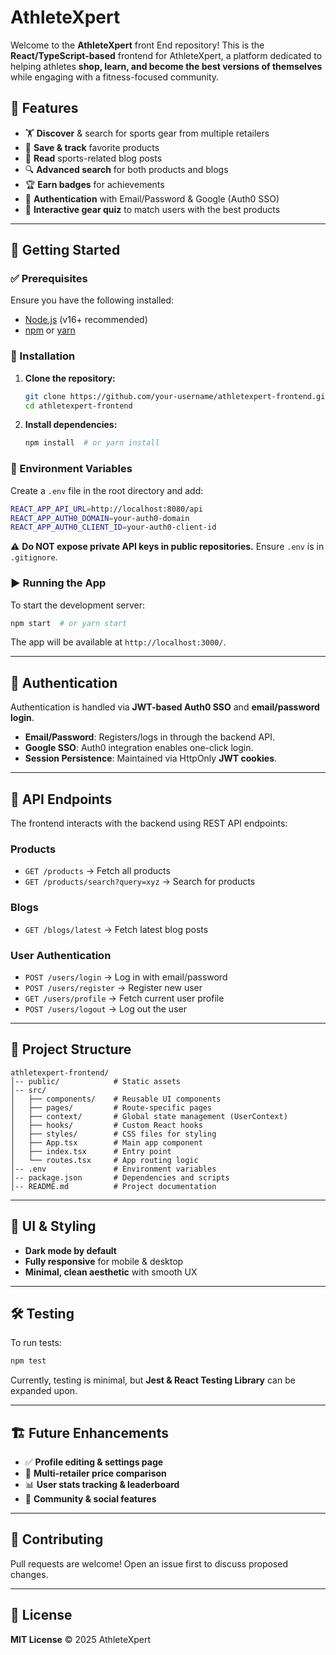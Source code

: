# AthleteXpert

Welcome to the **AthleteXpert** front End repository! This is the **React/TypeScript-based** frontend for AthleteXpert, a platform dedicated to helping athletes **shop, learn, and become the best versions of themselves** while engaging with a fitness-focused community.

## 🚀 Features
- 🏋️ **Discover** & search for sports gear from multiple retailers
- 🌟 **Save & track** favorite products
- 📖 **Read** sports-related blog posts
- 🔍 **Advanced search** for both products and blogs
- 🏆 **Earn badges** for achievements
- 🔐 **Authentication** with Email/Password & Google (Auth0 SSO)
- 🎯 **Interactive gear quiz** to match users with the best products

---

## 🏁 Getting Started

### ✅ Prerequisites
Ensure you have the following installed:
- [Node.js](https://nodejs.org/) (v16+ recommended)
- [npm](https://www.npmjs.com/) or [yarn](https://yarnpkg.com/)

### 🔧 Installation
1. **Clone the repository:**
   ```sh
   git clone https://github.com/your-username/athletexpert-frontend.git
   cd athletexpert-frontend
   ```
2. **Install dependencies:**
   ```sh
   npm install  # or yarn install
   ```

### 📁 Environment Variables
Create a `.env` file in the root directory and add:
```sh
REACT_APP_API_URL=http://localhost:8080/api
REACT_APP_AUTH0_DOMAIN=your-auth0-domain
REACT_APP_AUTH0_CLIENT_ID=your-auth0-client-id
```
⚠️ **Do NOT expose private API keys in public repositories.** Ensure `.env` is in `.gitignore`.

### ▶️ Running the App
To start the development server:
```sh
npm start  # or yarn start
```
The app will be available at `http://localhost:3000/`.

---

## 🔐 Authentication
Authentication is handled via **JWT-based Auth0 SSO** and **email/password login**.
- **Email/Password**: Registers/logs in through the backend API.
- **Google SSO**: Auth0 integration enables one-click login.
- **Session Persistence**: Maintained via HttpOnly **JWT cookies**.

---

## 🔗 API Endpoints
The frontend interacts with the backend using REST API endpoints:

### **Products**
- `GET /products` → Fetch all products
- `GET /products/search?query=xyz` → Search for products

### **Blogs**
- `GET /blogs/latest` → Fetch latest blog posts

### **User Authentication**
- `POST /users/login` → Log in with email/password
- `POST /users/register` → Register new user
- `GET /users/profile` → Fetch current user profile
- `POST /users/logout` → Log out the user

---

## 📁 Project Structure
```
athletexpert-frontend/
│-- public/            # Static assets
│-- src/
│   ├── components/    # Reusable UI components
│   ├── pages/         # Route-specific pages
│   ├── context/       # Global state management (UserContext)
│   ├── hooks/         # Custom React hooks
│   ├── styles/        # CSS files for styling
│   ├── App.tsx        # Main app component
│   ├── index.tsx      # Entry point
│   └── routes.tsx     # App routing logic
│-- .env               # Environment variables
│-- package.json       # Dependencies and scripts
│-- README.md          # Project documentation
```

---

## 🎨 UI & Styling
- **Dark mode by default**
- **Fully responsive** for mobile & desktop
- **Minimal, clean aesthetic** with smooth UX

---

## 🛠️ Testing
To run tests:
```sh
npm test
```
Currently, testing is minimal, but **Jest & React Testing Library** can be expanded upon.

---

## 🏗️ Future Enhancements
- ✅ **Profile editing & settings page**
- 🛒 **Multi-retailer price comparison**
- 📊 **User stats tracking & leaderboard**
- 📢 **Community & social features**

---

## 🤝 Contributing
Pull requests are welcome! Open an issue first to discuss proposed changes.

---

## 📜 License
**MIT License** © 2025 AthleteXpert


